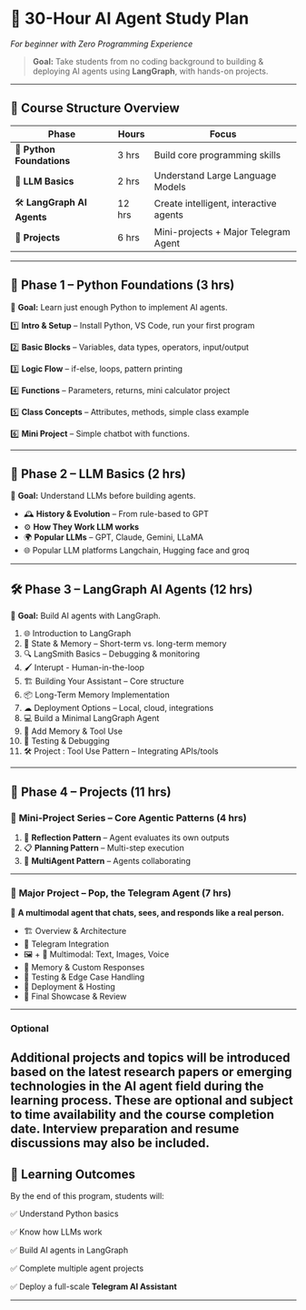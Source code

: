 # 🚀 **30-Hour AI Agent Study Plan**

*For beginner with Zero Programming Experience*

> **Goal:** Take students from no coding background to building & deploying AI agents using **LangGraph**, with hands-on projects.

---

## 📅 **Course Structure Overview**

| Phase                      | Hours  | Focus                                  |
| -------------------------- | ------ | -------------------------------------- |
| 🐍 **Python Foundations**  | 3 hrs  | Build core programming skills          |
| 🤖 **LLM Basics**          | 2 hrs  | Understand Large Language Models       |
| 🛠 **LangGraph AI Agents** | 12 hrs | Create intelligent, interactive agents |
| 📂 **Projects**            | 6 hrs | Mini-projects + Major Telegram Agent   |

---

## 🐍 **Phase 1 – Python Foundations (3 hrs)**

🎯 **Goal:** Learn just enough Python to implement AI agents.

1️⃣ **Intro & Setup** – Install Python, VS Code, run your first program

2️⃣ **Basic Blocks** – Variables, data types, operators, input/output

3️⃣ **Logic Flow** – if-else, loops, pattern printing

4️⃣ **Functions** – Parameters, returns, mini calculator project

5️⃣ **Class Concepts** – Attributes, methods, simple class example

6️⃣ **Mini Project** – Simple chatbot with functions.

---

## 🤖 **Phase 2 – LLM Basics (2 hrs)**

🎯 **Goal:** Understand LLMs before building agents.

* 🕰 **History & Evolution** – From rule-based to GPT
* ⚙ **How They Work LLM works**
* 🌍 **Popular LLMs** – GPT, Claude, Gemini, LLaMA 
* 🌐 Popular LLM platforms Langchain, Hugging face and groq
---

## 🛠 **Phase 3 – LangGraph AI Agents (12 hrs)**

🎯 **Goal:** Build AI agents with LangGraph.

1. 🌐 Introduction to LangGraph
2. 🧠 State & Memory – Short-term vs. long-term memory
3. 🔍 LangSmith Basics – Debugging & monitoring
4. 🖌 Interupt - Human-in-the-loop
5. 🏗 Building Your Assistant – Core structure
6. 📦 Long-Term Memory Implementation
7. ☁ Deployment Options – Local, cloud, integrations
8. 💻 Build a Minimal LangGraph Agent
9. 🔗 Add Memory & Tool Use
10. 🧪 Testing & Debugging
11. 🛠 Project : Tool Use Pattern – Integrating APIs/tools

---

## 📂 **Phase 4 – Projects (11 hrs)**

### 🧩 **Mini-Project Series – Core Agentic Patterns (4 hrs)**

1. 🔄 **Reflection Pattern** – Agent evaluates its own outputs
2. 📋 **Planning Pattern** – Multi-step execution
3. 🤝 **MultiAgent Pattern** – Agents collaborating

---

### 🌟 **Major Project – Pop, the Telegram Agent (7 hrs)**

💬 **A multimodal agent that chats, sees, and responds like a real person.**

* 🏗 Overview & Architecture
* 📲 Telegram Integration
* 🖼 + 🎤 Multimodal: Text, Images, Voice
* 🧠 Memory & Custom Responses
* 🧪 Testing & Edge Case Handling
* 🚀 Deployment & Hosting
* 🎉 Final Showcase & Review

---
### Optional
Additional projects and topics will be introduced based on the latest research papers or emerging technologies in the AI agent field during the learning process. These are optional and subject to time availability and the course completion date. Interview preparation and resume discussions may also be included.
---
## 🎯 **Learning Outcomes**

By the end of this program, students will:

✅ Understand Python basics

✅ Know how LLMs work

✅ Build AI agents in LangGraph

✅ Complete multiple agent projects

✅ Deploy a full-scale **Telegram AI Assistant**

---
